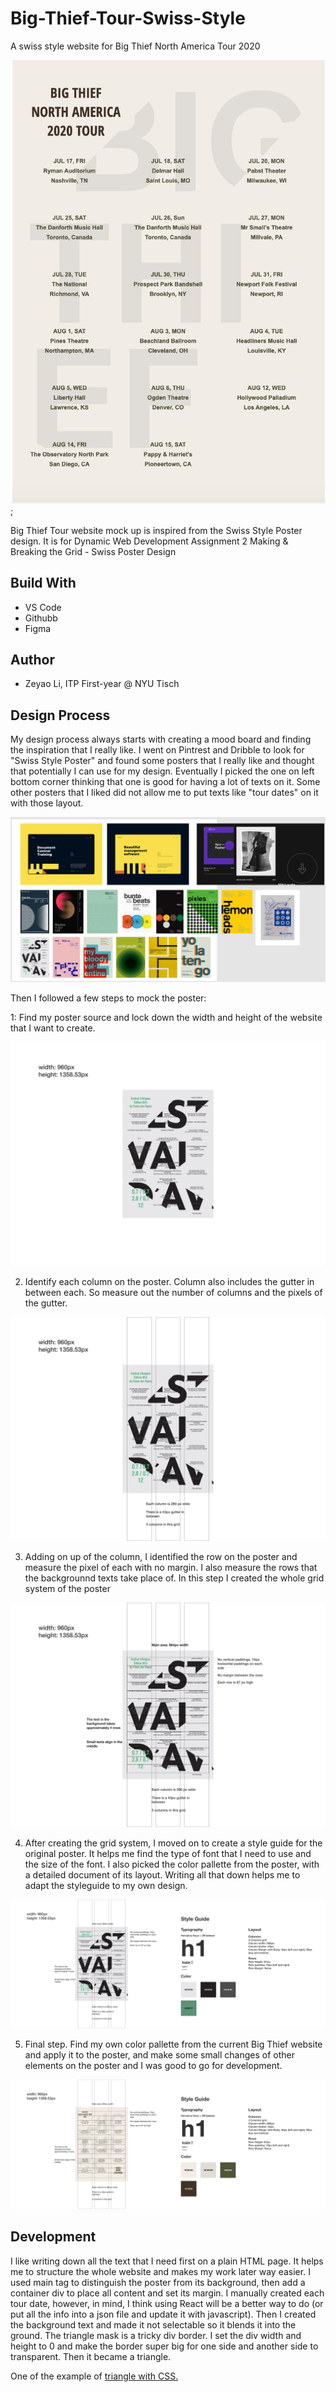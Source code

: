 # Big-Thief-Tour-Swiss-Style

A swiss style website for Big Thief North America Tour 2020

![final poster](https://github.com/zeyaoli/Big-Thief-Tour-Swiss-Style/blob/master/design/poster_final.png);

Big Thief Tour website mock up is inspired from the Swiss Style Poster design. It is for Dynamic Web Development Assignment 2 Making & Breaking the Grid - Swiss Poster Design

## Build With
- VS Code
- Githubb
- Figma

##  Author
- Zeyao Li, ITP First-year @ NYU Tisch


## Design Process

My design process always starts with creating a mood board and finding the inspiration that I really like. I went on Pintrest and Dribble to look for "Swiss Style Poster" and found some posters that I really like and thought that potentially I can use for my design. Eventually I picked the one on left bottom corner thinking that one is good for having a lot of texts on it. Some other posters that I liked did not allow me to put texts like "tour dates" on it with those layout.

![moodboard](https://github.com/zeyaoli/Big-Thief-Tour-Swiss-Style/blob/master/design/moodboard.png)

Then I followed a few steps to mock the poster:

1: Find my poster source and lock down the width and height of the website that I want to create.

![source](https://github.com/zeyaoli/Big-Thief-Tour-Swiss-Style/blob/master/design/01_source.png)

2. Identify each column on the poster. Column also includes the gutter in between each. So measure out the number of columns and the pixels of the gutter. 

![columns](https://github.com/zeyaoli/Big-Thief-Tour-Swiss-Style/blob/master/design/02_layout_columns.png)

3. Adding on up of the column, I identified the row on the poster and measure the pixel of each with no margin. I also measure the rows that the backgrounnd texts take place of. In this step I created the whole grid system of the poster

![rows](https://github.com/zeyaoli/Big-Thief-Tour-Swiss-Style/blob/master/design/03_layout_rows.png)

4. After creating the grid system, I moved on to create a style guide for the original poster. It helps me find the type of font that I need to use and the size of the font. I also picked the color pallette from the poster, with a detailed document of its layout. Writing all that down helps me to adapt the styleguide to my own design.

![og_styleguide](https://github.com/zeyaoli/Big-Thief-Tour-Swiss-Style/blob/master/design/04_styleguide.png)

5. Final step. Find my own color pallette from the current Big Thief website and apply it to the poster, and make some small changes of other elements on the poster and I was good to go for development. 

![remix](https://github.com/zeyaoli/Big-Thief-Tour-Swiss-Style/blob/master/design/05_remix.png)


## Development

I like writing down all the text that I need first on a plain HTML page. It helps me to structure the whole website and makes my work later way easier. I used main tag to distinguish the poster from its background, then add a container div to place all content and set its margin. I manually created each tour date, however, in mind, I think using React will be a better way to do (or put all the info into a json file and update it with javascript). Then I created the background text and made it not selectable so it blends it into the ground. The triangle mask is a tricky div border. I set the div width and height to 0 and make the border super big for one side and another side to transparent. Then it became a triangle. 

One of the example of [triangle with CSS.](https://www.w3schools.com/howto/tryit.asp?filename=tryhow_css_shapes_triangle-up)


